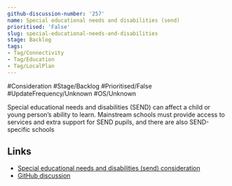 ```yaml
---
github-discussion-number: '257'
name: Special educational needs and disabilities (send)
prioritised: 'False'
slug: special-educational-needs-and-disabilities
stage: Backlog
tags:
- Tag/Connectivity
- Tag/Education
- Tag/LocalPlan
---
```


#Consideration #Stage/Backlog #Prioritised/False #UpdateFrequency/Unknown #OS/Unknown

Special educational needs and disabilities (SEND) can affect a child or young person’s ability to learn. Mainstream schools must provide access to services and extra support for SEND pupils, and there are also SEND-specific schools

## Links

* [Special educational needs and disabilities (send) consideration](https://design.planning.data.gov.uk/planning-consideration/special-educational-needs-and-disabilities)
* [GitHub discussion](https://github.com/digital-land/data-standards-backlog/discussions/257)